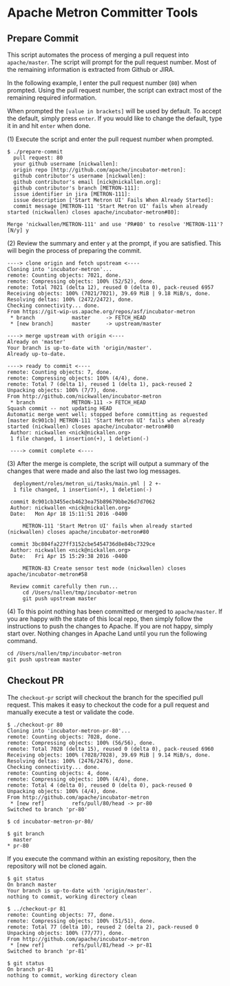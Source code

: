 # Apache Metron Committer Tools

## Prepare Commit

This script automates the process of merging a pull request into `apache/master`.  The script will prompt for the pull request number.  Most of the remaining information is extracted from Github or JIRA.

In the following example, I enter the pull request number (`80`) when prompted.   Using the pull request number, the script can extract most of the remaining required information.

When prompted the `[value in brackets]` will be used by default.  To accept the default, simply press `enter`.  If you would like to change the default, type it in and hit `enter` when done.

(1) Execute the script and enter the pull request number when prompted.

```
$ ./prepare-commit
  pull request: 80
  your github username [nickwallen]:
  origin repo [http://github.com/apache/incubator-metron]:
  github contributor's username [nickwallen]:
  github contributor's email [nick@nickallen.org]:
  github contributor's branch [METRON-111]:
  issue identifier in jira [METRON-111]:
  issue description ['Start Metron UI' Fails When Already Started]:
  commit message [METRON-111 'Start Metron UI' fails when already started (nickwallen) closes apache/incubator-metron#80]:

Merge 'nickwallen/METRON-111' and use 'PR#80' to resolve 'METRON-111'? [N/y] y
```

(2) Review the summary and enter `y` at the prompt, if you are satisfied.  This will begin the process of preparing the commit.

```
----> clone origin and fetch upstream <----
Cloning into 'incubator-metron'...
remote: Counting objects: 7021, done.
remote: Compressing objects: 100% (52/52), done.
remote: Total 7021 (delta 12), reused 0 (delta 0), pack-reused 6957
Receiving objects: 100% (7021/7021), 39.69 MiB | 9.18 MiB/s, done.
Resolving deltas: 100% (2472/2472), done.
Checking connectivity... done.
From https://git-wip-us.apache.org/repos/asf/incubator-metron
 * branch            master     -> FETCH_HEAD
 * [new branch]      master     -> upstream/master

----> merge upstream with origin <----
Already on 'master'
Your branch is up-to-date with 'origin/master'.
Already up-to-date.

----> ready to commit <----
remote: Counting objects: 7, done.
remote: Compressing objects: 100% (4/4), done.
remote: Total 7 (delta 1), reused 1 (delta 1), pack-reused 2
Unpacking objects: 100% (7/7), done.
From http://github.com/nickwallen/incubator-metron
 * branch            METRON-111 -> FETCH_HEAD
Squash commit -- not updating HEAD
Automatic merge went well; stopped before committing as requested
[master 8c901cb] METRON-111 'Start Metron UI' fails when already started (nickwallen) closes apache/incubator-metron#80
 Author: nickwallen <nick@nickallen.org>
 1 file changed, 1 insertion(+), 1 deletion(-)

 ----> commit complete <----
```

(3) After the merge is complete, the script will output a summary of the changes that were made and also the last two log messages.

```
  deployment/roles/metron_ui/tasks/main.yml | 2 +-
  1 file changed, 1 insertion(+), 1 deletion(-)

 commit 8c901cb3455ecb4623ea75b89679bbe26d7d7062
 Author: nickwallen <nick@nickallen.org>
 Date:   Mon Apr 18 15:11:51 2016 -0400

     METRON-111 'Start Metron UI' fails when already started (nickwallen) closes apache/incubator-metron#80

 commit 3bc804fa227ff3152cbe5454736d8e84bc7329ce
 Author: nickwallen <nick@nickallen.org>
 Date:   Fri Apr 15 15:29:38 2016 -0400

     METRON-83 Create sensor test mode (nickwallen) closes apache/incubator-metron#58

 Review commit carefully then run...
     cd /Users/nallen/tmp/incubator-metron
     git push upstream master
```

(4) To this point nothing has been committed or merged to `apache/master`.  If you are happy with the state of this local repo, then simply follow the instructions to push the changes to Apache.  If you are not happy, simply start over.  Nothing changes in Apache Land until you run the following command.

```
cd /Users/nallen/tmp/incubator-metron
git push upstream master
```

## Checkout PR

The `checkout-pr` script will checkout the branch for the specified pull request.  This makes it easy to checkout the code for a pull request and manually execute a test or validate the code.

```
$ ./checkout-pr 80
Cloning into 'incubator-metron-pr-80'...
remote: Counting objects: 7028, done.
remote: Compressing objects: 100% (56/56), done.
remote: Total 7028 (delta 15), reused 0 (delta 0), pack-reused 6960
Receiving objects: 100% (7028/7028), 39.69 MiB | 9.14 MiB/s, done.
Resolving deltas: 100% (2476/2476), done.
Checking connectivity... done.
remote: Counting objects: 4, done.
remote: Compressing objects: 100% (4/4), done.
remote: Total 4 (delta 0), reused 0 (delta 0), pack-reused 0
Unpacking objects: 100% (4/4), done.
From http://github.com/apache/incubator-metron
 * [new ref]         refs/pull/80/head -> pr-80
Switched to branch 'pr-80'

$ cd incubator-metron-pr-80/

$ git branch
  master
* pr-80
```

If you execute the command within an existing repository, then the repository will not be cloned again.

```
$ git status
On branch master
Your branch is up-to-date with 'origin/master'.
nothing to commit, working directory clean

$ ../checkout-pr 81
remote: Counting objects: 77, done.
remote: Compressing objects: 100% (51/51), done.
remote: Total 77 (delta 10), reused 2 (delta 2), pack-reused 0
Unpacking objects: 100% (77/77), done.
From http://github.com/apache/incubator-metron
 * [new ref]         refs/pull/81/head -> pr-81
Switched to branch 'pr-81'

$ git status
On branch pr-81
nothing to commit, working directory clean
```
